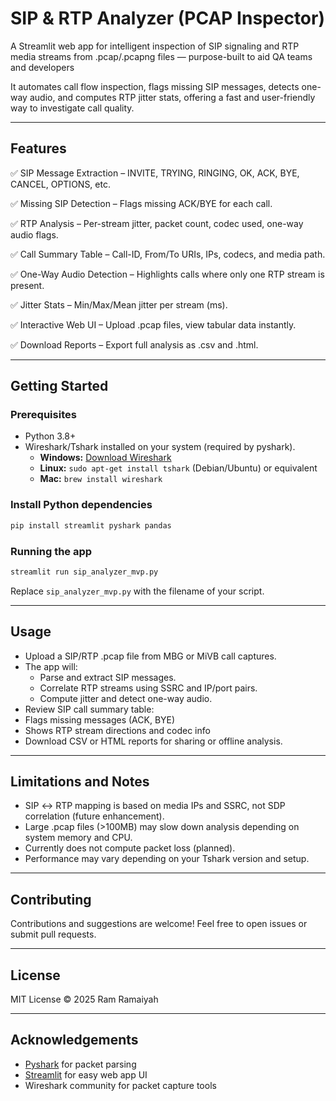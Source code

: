 # SIP & RTP Analyzer (PCAP Inspector)

A Streamlit web app for intelligent inspection of SIP signaling and RTP media streams from .pcap/.pcapng files — purpose-built to aid QA teams and developers 

It automates call flow inspection, flags missing SIP messages, detects one-way audio, and computes RTP jitter stats, offering a fast and user-friendly way to investigate call quality.

---

## Features

✅ SIP Message Extraction – INVITE, TRYING, RINGING, OK, ACK, BYE, CANCEL, OPTIONS, etc.

✅ Missing SIP Detection – Flags missing ACK/BYE for each call.

✅ RTP Analysis – Per-stream jitter, packet count, codec used, one-way audio flags.

✅ Call Summary Table – Call-ID, From/To URIs, IPs, codecs, and media path.

✅ One-Way Audio Detection – Highlights calls where only one RTP stream is present.

✅ Jitter Stats – Min/Max/Mean jitter per stream (ms).

✅ Interactive Web UI – Upload .pcap files, view tabular data instantly.

✅ Download Reports – Export full analysis as .csv and .html.

---

## Getting Started

### Prerequisites

- Python 3.8+
- Wireshark/Tshark installed on your system (required by pyshark).  
  - **Windows:** [Download Wireshark](https://www.wireshark.org/download.html)  
  - **Linux:** `sudo apt-get install tshark` (Debian/Ubuntu) or equivalent  
  - **Mac:** `brew install wireshark`

### Install Python dependencies

```bash
pip install streamlit pyshark pandas
```

### Running the app

```bash
streamlit run sip_analyzer_mvp.py
```

Replace `sip_analyzer_mvp.py` with the filename of your script.

---

## Usage

* Upload a SIP/RTP .pcap file from MBG or MiVB call captures.
* The app will:
  * Parse and extract SIP messages.
  * Correlate RTP streams using SSRC and IP/port pairs.
  * Compute jitter and detect one-way audio.
* Review SIP call summary table:
* Flags missing messages (ACK, BYE)
* Shows RTP stream directions and codec info
* Download CSV or HTML reports for sharing or offline analysis.
---

## Limitations and Notes

* SIP ↔ RTP mapping is based on media IPs and SSRC, not SDP correlation (future enhancement).
* Large .pcap files (>100MB) may slow down analysis depending on system memory and CPU.
* Currently does not compute packet loss (planned).
* Performance may vary depending on your Tshark version and setup.

---

## Contributing

Contributions and suggestions are welcome! Feel free to open issues or submit pull requests.

---

## License

MIT License © 2025 Ram Ramaiyah

---

## Acknowledgements

- [Pyshark](https://github.com/KimiNewt/pyshark) for packet parsing  
- [Streamlit](https://streamlit.io/) for easy web app UI  
- Wireshark community for packet capture tools

